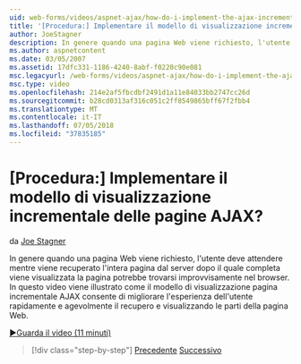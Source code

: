 ```yaml
---
uid: web-forms/videos/aspnet-ajax/how-do-i-implement-the-ajax-incremental-page-display-pattern
title: '[Procedura:] Implementare il modello di visualizzazione incrementale delle pagine AJAX? | Microsoft Docs'
author: JoeStagner
description: In genere quando una pagina Web viene richiesto, l'utente deve attendere mentre viene recuperato l'intera pagina dal server dopo il quale la pagina operazione completata viene visualizzato sudde...
ms.author: aspnetcontent
ms.date: 03/05/2007
ms.assetid: 17dfc331-1186-4240-8abf-f0220c90e081
msc.legacyurl: /web-forms/videos/aspnet-ajax/how-do-i-implement-the-ajax-incremental-page-display-pattern
msc.type: video
ms.openlocfilehash: 214e2af5fbcdbf2491d1a11e84033bb2747cc26d
ms.sourcegitcommit: b28cd0313af316c051c2ff8549865bff67f2fbb4
ms.translationtype: MT
ms.contentlocale: it-IT
ms.lasthandoff: 07/05/2018
ms.locfileid: "37835185"
---
```

<a name="how-do-i-implement-the-ajax-incremental-page-display-pattern"></a>[Procedura:] Implementare il modello di visualizzazione incrementale delle pagine AJAX?
====================
da [Joe Stagner](https://github.com/JoeStagner)

In genere quando una pagina Web viene richiesto, l'utente deve attendere mentre viene recuperato l'intera pagina dal server dopo il quale completa viene visualizzata la pagina potrebbe trovarsi improvvisamente nel browser. In questo video viene illustrato come il modello di visualizzazione pagina incrementale AJAX consente di migliorare l'esperienza dell'utente rapidamente e agevolmente il recupero e visualizzando le parti della pagina Web.

[&#9654;Guarda il video (11 minuti)](https://channel9.msdn.com/Blogs/ASP-NET-Site-Videos/how-do-i-implement-the-ajax-incremental-page-display-pattern)

> [!div class="step-by-step"]
> [Precedente](how-do-i-implement-the-ajax-paging-pattern.md)
> [Successivo](how-do-i-implement-the-incremental-page-display-pattern-using-http-get-and-post.md)
